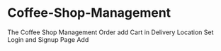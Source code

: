 # Coffee-Shop-Management
The Coffee Shop Management Order add Cart in Delivery Location Set Login and Signup Page Add 

